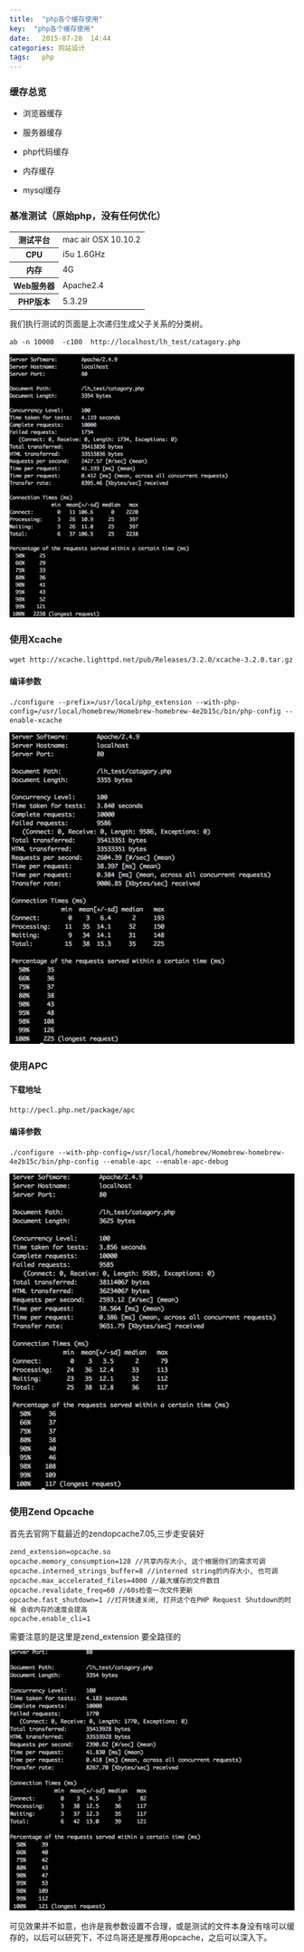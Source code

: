 ```yaml
---
title:  "php各个缓存使用"
key:  "php各个缓存使用"
date:   2015-07-28  14:44
categories: 网站设计
tags:   php
---
```


### 缓存总览

+ 浏览器缓存

+ 服务器缓存

+ php代码缓存

+ 内存缓存

+ mysql缓存


### 基准测试（原始php，没有任何优化）

<table class="table table-bordered table-striped table-condensed">
    <tr>
        <th>测试平台</th>
        <td>mac air OSX 10.10.2</td>
    </tr>
    <tr>
        <th>CPU</th>
        <td>i5u 1.6GHz</td>
    </tr>
    <tr>
        <th>内存</th>
        <td>4G</td>
    </tr>
    <tr>
        <th>Web服务器</th>
        <td>Apache2.4</td>
    </tr>
    <tr>
        <th>PHP版本</th>
        <td>5.3.29</td>
    </tr>
</table>

我们执行测试的页面是上次递归生成父子关系的分类树。

    ab -n 10000  -c100  http://localhost/lh_test/catagory.php
   
![基础测试结果](/images/php_cache/ab_base.jpg)

### 使用Xcache

    wget http://xcache.lighttpd.net/pub/Releases/3.2.0/xcache-3.2.0.tar.gz

#### 编译参数

    ./configure --prefix=/usr/local/php_extension --with-php-config=/usr/local/homebrew/Homebrew-homebrew-4e2b15c/bin/php-config --enable-xcache

![基础测试结果](/images/php_cache/ab_xcache.png)

### 使用APC

#### 下载地址

    http://pecl.php.net/package/apc

#### 编译参数

    ./configure --with-php-config=/usr/local/homebrew/Homebrew-homebrew-4e2b15c/bin/php-config --enable-apc --enable-apc-debug

![基础测试结果](/images/php_cache/ab_apc.png)

### 使用Zend Opcache

首先去官网下载最近的zendopcache7.05,三步走安装好
    
    zend_extension=opcache.so
    opcache.memory_consumption=128 //共享内存大小, 这个根据你们的需求可调
    opcache.interned_strings_buffer=8 //interned string的内存大小, 也可调
    opcache.max_accelerated_files=4000 //最大缓存的文件数目
    opcache.revalidate_freq=60 //60s检查一次文件更新
    opcache.fast_shutdown=1 //打开快速关闭, 打开这个在PHP Request Shutdown的时候 会收内存的速度会提高
    opcache.enable_cli=1

需要注意的是这里是zend_extension 要全路径的

![基础测试结果](/images/php_cache/ab_opcache.png)

可见效果并不如意，也许是我参数设置不合理，或是测试的文件本身没有啥可以缓存的，以后可以研究下，不过鸟哥还是推荐用opcache，之后可以深入下。
